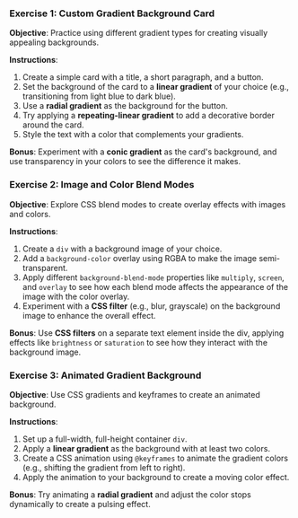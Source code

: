 

### Exercise 1: Custom Gradient Background Card
**Objective**: Practice using different gradient types for creating visually appealing backgrounds.

**Instructions**:
1. Create a simple card with a title, a short paragraph, and a button.
2. Set the background of the card to a **linear gradient** of your choice (e.g., transitioning from light blue to dark blue).
3. Use a **radial gradient** as the background for the button.
4. Try applying a **repeating-linear gradient** to add a decorative border around the card.
5. Style the text with a color that complements your gradients.

**Bonus**: Experiment with a **conic gradient** as the card's background, and use transparency in your colors to see the difference it makes.

### Exercise 2: Image and Color Blend Modes
**Objective**: Explore CSS blend modes to create overlay effects with images and colors.

**Instructions**:
1. Create a `div` with a background image of your choice.
2. Add a `background-color` overlay using RGBA to make the image semi-transparent.
3. Apply different `background-blend-mode` properties like `multiply`, `screen`, and `overlay` to see how each blend mode affects the appearance of the image with the color overlay.
4. Experiment with a **CSS filter** (e.g., blur, grayscale) on the background image to enhance the overall effect.

**Bonus**: Use **CSS filters** on a separate text element inside the div, applying effects like `brightness` or `saturation` to see how they interact with the background image.

### Exercise 3: Animated Gradient Background
**Objective**: Use CSS gradients and keyframes to create an animated background.

**Instructions**:
1. Set up a full-width, full-height container `div`.
2. Apply a **linear gradient** as the background with at least two colors.
3. Create a CSS animation using `@keyframes` to animate the gradient colors (e.g., shifting the gradient from left to right).
4. Apply the animation to your background to create a moving color effect.

**Bonus**: Try animating a **radial gradient** and adjust the color stops dynamically to create a pulsing effect.